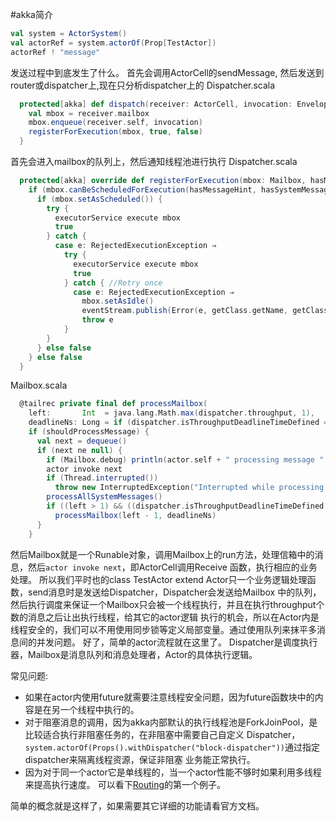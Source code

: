 #akka简介

```scala
val system = ActorSystem()
val actorRef = system.actorOf(Prop[TestActor])
actorRef ! "message"
```
发送过程中到底发生了什么。
首先会调用ActorCell的sendMessage, 然后发送到router或dispatcher上,现在只分析dispatcher上的
Dispatcher.scala
```scala
  protected[akka] def dispatch(receiver: ActorCell, invocation: Envelope): Unit = {
    val mbox = receiver.mailbox
    mbox.enqueue(receiver.self, invocation)
    registerForExecution(mbox, true, false)
  }
```
首先会进入mailbox的队列上，然后通知线程池进行执行
Dispatcher.scala
```scala
  protected[akka] override def registerForExecution(mbox: Mailbox, hasMessageHint: Boolean, hasSystemMessageHint: Boolean): Boolean = {
    if (mbox.canBeScheduledForExecution(hasMessageHint, hasSystemMessageHint)) { //This needs to be here to ensure thread safety and no races
      if (mbox.setAsScheduled()) {
        try {
          executorService execute mbox
          true
        } catch {
          case e: RejectedExecutionException ⇒
            try {
              executorService execute mbox
              true
            } catch { //Retry once
              case e: RejectedExecutionException ⇒
                mbox.setAsIdle()
                eventStream.publish(Error(e, getClass.getName, getClass, "registerForExecution was rejected twice!"))
                throw e
            }
        }
      } else false
    } else false
  }
```
Mailbox.scala
```scala
  @tailrec private final def processMailbox(
    left:       Int  = java.lang.Math.max(dispatcher.throughput, 1),
    deadlineNs: Long = if (dispatcher.isThroughputDeadlineTimeDefined == true) System.nanoTime + dispatcher.throughputDeadlineTime.toNanos else 0L): Unit =
    if (shouldProcessMessage) {
      val next = dequeue()
      if (next ne null) {
        if (Mailbox.debug) println(actor.self + " processing message " + next)
        actor invoke next
        if (Thread.interrupted())
          throw new InterruptedException("Interrupted while processing actor messages")
        processAllSystemMessages()
        if ((left > 1) && ((dispatcher.isThroughputDeadlineTimeDefined == false) || (System.nanoTime - deadlineNs) < 0))
          processMailbox(left - 1, deadlineNs)
      }
    }
```
然后Mailbox就是一个Runable对象，调用Mailbox上的run方法，处理信箱中的消息，然后`actor invoke next`，即ActorCell调用Receive
函数，执行相应的业务处理。
所以我们平时也的class TestActor extend Actor只一个业务逻辑处理函数，send消息时是发送给Dispatcher，Dispatcher会发送给Mailbox
中的队列，然后执行调度来保证一个Mailbox只会被一个线程执行，并且在执行throughput个数的消息之后让出执行线程，给其它的actor逻辑
执行的机会，所以在Actor内是线程安全的，我们可以不用使用同步锁等定义局部变量。通过使用队列来抹平多消息间的并发问题。
好了，简单的actor流程就在这里了。
Dispatcher是调度执行器，Mailbox是消息队列和消息处理者，Actor的具体执行逻辑。

常见问题:
- 如果在actor内使用future就需要注意线程安全问题，因为future函数块中的内容是在另一个线程中执行的。
- 对于阻塞消息的调用，因为akka内部默认的执行线程池是ForkJoinPool，是比较适合执行非阻塞任务的，在非阻塞中需要自己自定义
Dispatcher，`system.actorOf(Props().withDispatcher("block-dispatcher"))`通过指定dispatcher来隔离线程资源，保证非阻塞
业务能正常执行。
- 因为对于同一个actor它是单线程的，当一个actor性能不够时如果利用多线程来提高执行速度。
可以看下[Routing](http://doc.akka.io/docs/akka/2.4/scala/routing.html)的第一个例子。

简单的概念就是这样了，如果需要其它详细的功能请看官方文档。